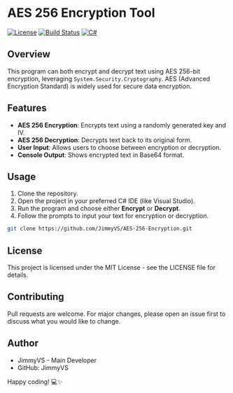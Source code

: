 # AES 256 Encryption Tool

[![License](https://img.shields.io/badge/license-MIT-blue.svg)](LICENSE)
[![Build Status](https://img.shields.io/badge/build-passing-brightgreen)](https://shields.io/)
[![C#](https://img.shields.io/badge/C%23-7.3-blue.svg)](https://docs.microsoft.com/en-us/dotnet/csharp/)

## Overview

This program can both encrypt and decrypt text using AES 256-bit encryption, leveraging `System.Security.Cryptography`. AES (Advanced Encryption Standard) is widely used for secure data encryption.

## Features

- **AES 256 Encryption**: Encrypts text using a randomly generated key and IV.
- **AES 256 Decryption**: Decrypts text back to its original form.
- **User Input**: Allows users to choose between encryption or decryption.
- **Console Output**: Shows encrypted text in Base64 format.

## Usage

1. Clone the repository.
2. Open the project in your preferred C# IDE (like Visual Studio).
3. Run the program and choose either **Encrypt** or **Decrypt**.
4. Follow the prompts to input your text for encryption or decryption.

```bash
git clone https://github.com/JimmyVS/AES-256-Encryption.git
```

## License

This project is licensed under the MIT License - see the LICENSE file for details.

## Contributing

Pull requests are welcome. For major changes, please open an issue first to discuss what you would like to change.

## Author

-    JimmyVS - Main Developer
-    GitHub: JimmyVS

Happy coding! 💻✨
